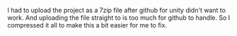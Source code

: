 I had to upload the project as a 7zip file after github for unity didn't want to work. And uploading the file straight to is too much for 
github to handle. 
So I compressed it all to make this a bit easier for me to fix.
